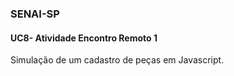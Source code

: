### SENAI-SP

#### UC8- Atividade Encontro Remoto 1
 
Simulação de um cadastro de peças em Javascript.
